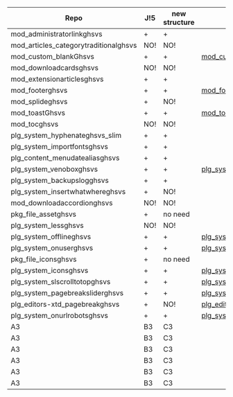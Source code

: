 
Repo | J!5 | new structure | Releases
---------|----------|---------|---------
 mod_administratorlinkghsvs | + | +
 mod_articles_categorytraditionalghsvs | NO! | NO!
 mod_custom_blankGhsvs | + | + | [mod_custom_blankGhsvs](https://github.com/GHSVS-de/mod_custom_blankGhsvs/releases)
 mod_downloadcardsghsvs | NO! | NO!
 mod_extensionarticlesghsvs | + | +
 mod_footerghsvs | + | + | [mod_footerghsvs](https://github.com/GHSVS-de/mod_footerghsvs/releases)
 mod_splideghsvs | + | NO!
 mod_toastGhsvs | + | + | [mod_toastGhsvs](https://github.com/GHSVS-de/mod_toastGhsvs/releases)
 mod_tocghsvs | NO! | NO!
 plg_system_hyphenateghsvs_slim | + | +
 plg_system_importfontsghsvs | + | +
 plg_content_menudatealiasghsvs | + | +
 plg_system_venoboxghsvs | + | + | [plg_system_venoboxghsvs](https://github.com/GHSVS-de/plg_system_venoboxghsvs/releases)
 plg_system_backupslogghsvs | + | +
 plg_system_insertwhatwhereghsvs | + | NO!
 mod_downloadaccordionghsvs | NO! | NO!
 pkg_file_assetghsvs | + | no need
 plg_system_lessghsvs | NO! | NO!
 plg_system_offlineghsvs | + | + | [plg_system_offlineghsvs](https://github.com/GHSVS-de/plg_system_offlineghsvs/releases)
 plg_system_onuserghsvs | + | + | [plg_system_onuserghsvs](https://github.com/GHSVS-de/plg_system_onuserghsvs/releases)
 pkg_file_iconsghsvs | + | no need
 plg_system_iconsghsvs | + | + | [plg_system_iconsghsvs](https://github.com/GHSVS-de/plg_system_iconsghsvs/releases)
 plg_system_slscrolltotopghsvs  | + | + | [plg_system_slscrolltotopghsvs](https://github.com/GHSVS-de/plg_system_slscrolltotopghsvs/releases)
 plg_system_pagebreaksliderghsvs | + | + | [plg_system_pagebreaksliderghsvs](https://github.com/GHSVS-de/plg_system_pagebreaksliderghsvs/releases)
 plg_editors-xtd_pagebreakghsvs | + | NO! | [plg_editors-xtd_pagebreakghsvs](https://github.com/GHSVS-de/plg_editors-xtd_pagebreakghsvs/releases)
 plg_system_onurlrobotsghsvs | + | + | [plg_system_onurlrobotsghsvs](https://github.com/GHSVS-de/plg_system_onurlrobotsghsvs/releases)
 A3 | B3 | C3
 A3 | B3 | C3
 A3 | B3 | C3
 A3 | B3 | C3
 A3 | B3 | C3
 A3 | B3 | C3
